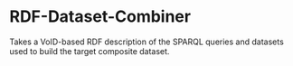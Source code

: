 RDF-Dataset-Combiner
====================

Takes a VoID-based RDF description of the SPARQL queries and datasets used to build the target composite dataset. 
